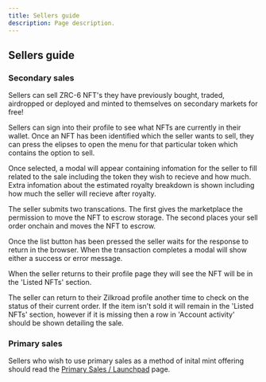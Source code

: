 ```yaml
---
title: Sellers guide
description: Page description.
---
```


## Sellers guide

### Secondary sales

Sellers can sell ZRC-6 NFT's they have previously bought, traded, airdropped or deployed and minted to themselves on secondary markets for free!

Sellers can sign into their profile to see what NFTs are currently in their wallet. Once an NFT has been identified which the seller wants to sell, they can press the elipses to open the menu for that particular token which contains the option to sell.

Once selected, a modal will appear containing infomation for the seller to fill related to the sale including the token they wish to recieve and how much. Extra infomation about the estimated royalty breakdown is shown including how much the seller will recieve after royalty.

The seller submits two transcations. The first gives the marketplace the permission to move the NFT to escrow storage. The second places your sell order onchain and moves the NFT to escrow.

Once the list button has been pressed the seller waits for the response to return in the browser. When the transaction completes a modal will show either a success or error message.

When the seller returns to their profile page they will see the NFT will be in the 'Listed NFTs' section.

The seller can return to their Zilkroad profile another time to check on the status of their current order. If the item isn't sold it will remain in the 'Listed NFTs' section, however if it is missing then a row in 'Account activity' should be shown detailing the sale.

### Primary sales

Sellers who wish to use primary sales as a method of inital mint offering should read the [Primary Sales / Launchpad](../[...2]features/[...5]primary-sales-launchpad.md) page.